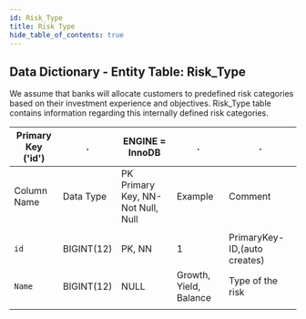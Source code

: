```yaml
---
id: Risk_Type
title: Risk Type
hide_table_of_contents: true
---
```


## Data Dictionary - Entity Table: Risk_Type

We assume that banks will allocate customers to predefined risk categories based on their investment experience and objectives. 
Risk_Type table contains information regarding this internally defined risk categories.

| Primary Key ('id')|.|ENGINE = InnoDB|.|.|
|---|---|---|---|---|
|Column Name|Data Type|PK Primary Key, NN-Not Null, Null|Example|Comment|
||
|`id`|BIGINT(12)|PK, NN|1|PrimaryKey-ID,(auto creates)|
|`Name`|BIGINT(12)|NULL|Growth, Yield, Balance|Type of the risk|
||
